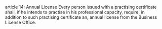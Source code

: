article 14: Annual License
Every person issued with a practising certificate shall, if he intends to practise in his professional capacity, require, in addition to such practising certificate an, annual license from the Business License Office.
<ul>
</ul>